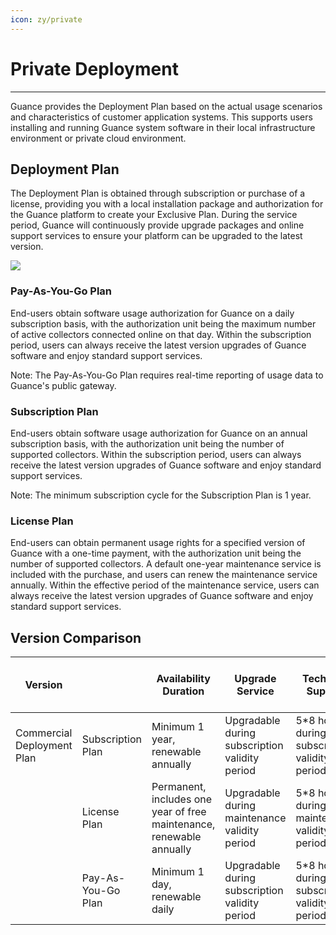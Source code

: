 ```yaml
---
icon: zy/private
---
```

# Private Deployment 

---

Guance provides the Deployment Plan based on the actual usage scenarios and characteristics of customer application systems. This supports users installing and running Guance system software in their local infrastructure environment or private cloud environment.

## Deployment Plan

The Deployment Plan is obtained through subscription or purchase of a license, providing you with a local installation package and authorization for the Guance platform to create your Exclusive Plan. During the service period, Guance will continuously provide upgrade packages and online support services to ensure your platform can be upgraded to the latest version.

![](/Users/wendy/dataflux-doc/docs/deployment/img/6.deployment_10.png)

### Pay-As-You-Go Plan

End-users obtain software usage authorization for Guance on a daily subscription basis, with the authorization unit being the maximum number of active collectors connected online on that day. Within the subscription period, users can always receive the latest version upgrades of Guance software and enjoy standard support services.

Note: The Pay-As-You-Go Plan requires real-time reporting of usage data to Guance's public gateway.

### Subscription Plan

End-users obtain software usage authorization for Guance on an annual subscription basis, with the authorization unit being the number of supported collectors. Within the subscription period, users can always receive the latest version upgrades of Guance software and enjoy standard support services.

Note: The minimum subscription cycle for the Subscription Plan is 1 year.

### License Plan

End-users can obtain permanent usage rights for a specified version of Guance with a one-time payment, with the authorization unit being the number of supported collectors. A default one-year maintenance service is included with the purchase, and users can renew the maintenance service annually. Within the effective period of the maintenance service, users can always receive the latest version upgrades of Guance software and enjoy standard support services.

## Version Comparison

| Version       |            | Availability Duration                         | Upgrade Service           | Technical Support              | Installation Package Acquisition Method     | Authorization License (License) |
| ------------- | ---------- | --------------------------------------------- | ------------------------- | ------------------------------ | ------------------------------------------ | ------------------------------- |
| Commercial Deployment Plan | Subscription Plan   | Minimum 1 year, renewable annually                | Upgradable during subscription validity period | 5*8 hours during subscription validity period | Any supported acquisition path | Required              |
|               | License Plan | Permanent, includes one year of free maintenance, renewable annually | Upgradable during maintenance validity period | 5*8 hours during maintenance validity period | Any supported acquisition path | Required              |
|               | Pay-As-You-Go Plan | Minimum 1 day, renewable daily                | Upgradable during subscription validity period | 5*8 hours during subscription validity period | Any supported acquisition path | Required              |